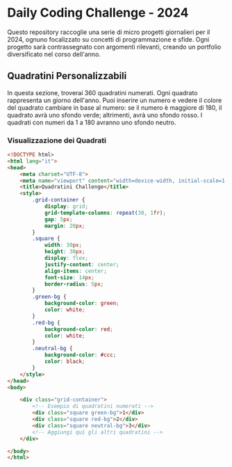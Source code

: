 # Daily Coding Challenge - 2024

Questo repository raccoglie una serie di micro progetti giornalieri per il 2024, ognuno focalizzato su concetti di programmazione e sfide. Ogni progetto sarà contrassegnato con argomenti rilevanti, creando un portfolio diversificato nel corso dell'anno.

## Quadratini Personalizzabili

In questa sezione, troverai 360 quadratini numerati. Ogni quadrato rappresenta un giorno dell'anno. Puoi inserire un numero e vedere il colore del quadrato cambiare in base al numero: se il numero è maggiore di 180, il quadrato avrà uno sfondo verde; altrimenti, avrà uno sfondo rosso. I quadrati con numeri da 1 a 180 avranno uno sfondo neutro.

### Visualizzazione dei Quadrati

```html
<!DOCTYPE html>
<html lang="it">
<head>
    <meta charset="UTF-8">
    <meta name="viewport" content="width=device-width, initial-scale=1.0">
    <title>Quadratini Challenge</title>
    <style>
        .grid-container {
            display: grid;
            grid-template-columns: repeat(30, 1fr);
            gap: 5px;
            margin: 20px;
        }
        .square {
            width: 30px;
            height: 30px;
            display: flex;
            justify-content: center;
            align-items: center;
            font-size: 14px;
            border-radius: 5px;
        }
        .green-bg {
            background-color: green;
            color: white;
        }
        .red-bg {
            background-color: red;
            color: white;
        }
        .neutral-bg {
            background-color: #ccc;
            color: black;
        }
    </style>
</head>
<body>

    <div class="grid-container">
        <!-- Esempio di quadratini numerati -->
        <div class="square green-bg">1</div>
        <div class="square red-bg">2</div>
        <div class="square neutral-bg">3</div>
        <!-- Aggiungi qui gli altri quadratini -->
    </div>

</body>
</html>
